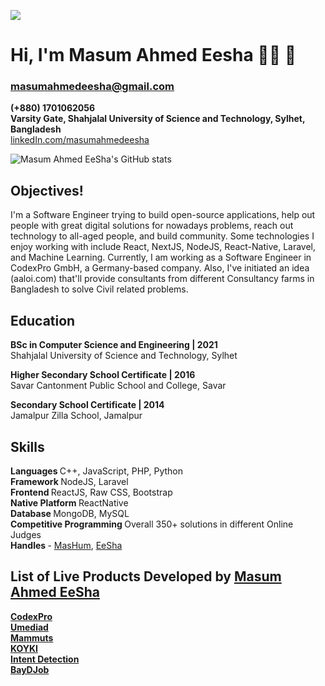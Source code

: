 <img src="https://github.com/masumahmedeesha/masumahmedeesha/blob/master/masum.jpeg" /> <br>

# Hi, I'm Masum Ahmed Eesha 👋🏾 🙂 <br>
###  masumahmedeesha@gmail.com <br>
<b> (+880) 1701062056 </b> <br>
<b> Varsity Gate, Shahjalal University of Science and Technology, Sylhet, Bangladesh </b> <br>
[linkedIn.com/masumahmedeesha](https://linkedin.com/in/masum-ahmed-eesha-11066614b)

![Masum Ahmed EeSha's GitHub stats](https://github-readme-stats.vercel.app/api?username=masumahmedeesha&count_private=true&show_icons=true&theme=cobalt)

## Objectives!
I'm a Software Engineer trying to build open-source applications, help out people with great digital solutions for nowadays problems, reach out technology to all-aged people, and build community. Some technologies I enjoy working with include React, NextJS, NodeJS, React-Native, Laravel, and Machine Learning. Currently, I am working as a Software Engineer in CodexPro GmbH, a Germany-based company. Also, I've initiated an idea (aaloi.com) that'll provide consultants from different Consultancy farms in Bangladesh to solve Civil related problems.

## Education
  <b> BSc in Computer Science and Engineering | 2021 </b> <br>
  Shahjalal University of Science and Technology, Sylhet <br>
  
  <b> Higher Secondary School Certificate | 2016 </b> <br>
  Savar Cantonment Public School and College, Savar <br>
  
  <b> Secondary School Certificate | 2014 </b> <br>
  Jamalpur Zilla School, Jamalpur <br>
  
## Skills
<b> Languages </b> C++, JavaScript, PHP, Python <br>
<b> Framework </b> NodeJS, Laravel <br>
<b> Frontend </b>  ReactJS, Raw CSS, Bootstrap <br>
<b> Native Platform </b>  ReactNative <br>
<b> Database </b>  MongoDB, MySQL <br>
<b> Competitive Programming </b> Overall 350+ solutions in different Online Judges <br>
<b> Handles </b> - [MasHum](https://vjudge.net/user/MasHum), [EeSha](https://vjudge.net/user/EeSha)

## List of Live Products Developed by [Masum Ahmed EeSha](https://github.com/masumahmedeesha)
[<b> CodexPro </b>](https://codexpro.eu) <br>
[<b> Umediad </b>](https://umediad.com) <br>
[<b> Mammuts </b>](https://play.google.com/store/apps/details?id=com.mammuts) <br>
[<b> KOYKI </b>](https://apps.apple.com/us/app/koyki/id1519676644) <br>
[<b> Intent Detection </b>](https://intent-detection.herokuapp.com) <br>
[<b> BayDJob </b>](https://apps.apple.com/il/app/baydjob/id1511388697)
